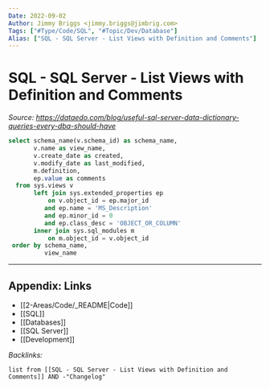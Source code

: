 ```yaml
---
Date: 2022-09-02
Author: Jimmy Briggs <jimmy.briggs@jimbrig.com>
Tags: ["#Type/Code/SQL", "#Topic/Dev/Database"]
Alias: ["SQL - SQL Server - List Views with Definition and Comments"]
---
```


# SQL - SQL Server - List Views with Definition and Comments

*Source: https://dataedo.com/blog/useful-sql-server-data-dictionary-queries-every-dba-should-have*

```SQL
select schema_name(v.schema_id) as schema_name,
       v.name as view_name,
       v.create_date as created,
       v.modify_date as last_modified,
       m.definition,
       ep.value as comments
  from sys.views v
       left join sys.extended_properties ep 
           on v.object_id = ep.major_id
          and ep.name = 'MS_Description'
          and ep.minor_id = 0
          and ep.class_desc = 'OBJECT_OR_COLUMN'
       inner join sys.sql_modules m 
           on m.object_id = v.object_id
 order by schema_name,
          view_name
```


***

## Appendix: Links

- [[2-Areas/Code/_README|Code]]
- [[SQL]]
- [[Databases]]
- [[SQL Server]]
- [[Development]]

*Backlinks:*

```dataview
list from [[SQL - SQL Server - List Views with Definition and Comments]] AND -"Changelog"
```